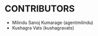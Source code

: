 CONTRIBUTORS
============

 - Milindu Sanoj Kumarage (agentmilindu)
 - Kushagra Vats (kushagravats)
